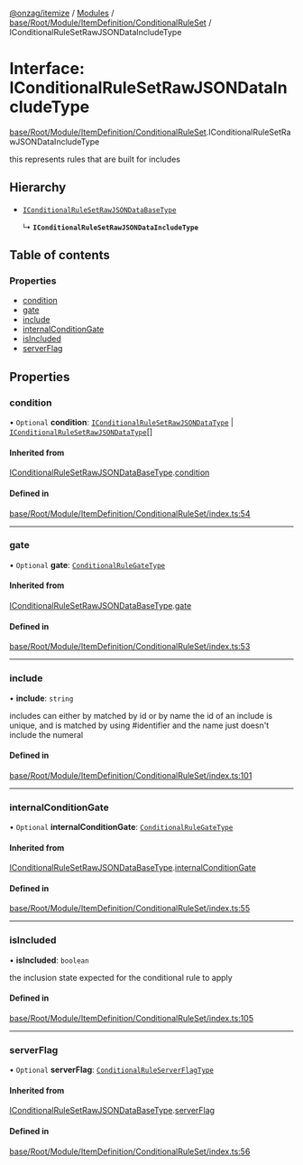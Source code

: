 [@onzag/itemize](../README.md) / [Modules](../modules.md) / [base/Root/Module/ItemDefinition/ConditionalRuleSet](../modules/base_Root_Module_ItemDefinition_ConditionalRuleSet.md) / IConditionalRuleSetRawJSONDataIncludeType

# Interface: IConditionalRuleSetRawJSONDataIncludeType

[base/Root/Module/ItemDefinition/ConditionalRuleSet](../modules/base_Root_Module_ItemDefinition_ConditionalRuleSet.md).IConditionalRuleSetRawJSONDataIncludeType

this represents rules that are built for includes

## Hierarchy

- [`IConditionalRuleSetRawJSONDataBaseType`](base_Root_Module_ItemDefinition_ConditionalRuleSet.IConditionalRuleSetRawJSONDataBaseType.md)

  ↳ **`IConditionalRuleSetRawJSONDataIncludeType`**

## Table of contents

### Properties

- [condition](base_Root_Module_ItemDefinition_ConditionalRuleSet.IConditionalRuleSetRawJSONDataIncludeType.md#condition)
- [gate](base_Root_Module_ItemDefinition_ConditionalRuleSet.IConditionalRuleSetRawJSONDataIncludeType.md#gate)
- [include](base_Root_Module_ItemDefinition_ConditionalRuleSet.IConditionalRuleSetRawJSONDataIncludeType.md#include)
- [internalConditionGate](base_Root_Module_ItemDefinition_ConditionalRuleSet.IConditionalRuleSetRawJSONDataIncludeType.md#internalconditiongate)
- [isIncluded](base_Root_Module_ItemDefinition_ConditionalRuleSet.IConditionalRuleSetRawJSONDataIncludeType.md#isincluded)
- [serverFlag](base_Root_Module_ItemDefinition_ConditionalRuleSet.IConditionalRuleSetRawJSONDataIncludeType.md#serverflag)

## Properties

### condition

• `Optional` **condition**: [`IConditionalRuleSetRawJSONDataType`](../modules/base_Root_Module_ItemDefinition_ConditionalRuleSet.md#iconditionalrulesetrawjsondatatype) \| [`IConditionalRuleSetRawJSONDataType`](../modules/base_Root_Module_ItemDefinition_ConditionalRuleSet.md#iconditionalrulesetrawjsondatatype)[]

#### Inherited from

[IConditionalRuleSetRawJSONDataBaseType](base_Root_Module_ItemDefinition_ConditionalRuleSet.IConditionalRuleSetRawJSONDataBaseType.md).[condition](base_Root_Module_ItemDefinition_ConditionalRuleSet.IConditionalRuleSetRawJSONDataBaseType.md#condition)

#### Defined in

[base/Root/Module/ItemDefinition/ConditionalRuleSet/index.ts:54](https://github.com/onzag/itemize/blob/a24376ed/base/Root/Module/ItemDefinition/ConditionalRuleSet/index.ts#L54)

___

### gate

• `Optional` **gate**: [`ConditionalRuleGateType`](../modules/base_Root_Module_ItemDefinition_ConditionalRuleSet.md#conditionalrulegatetype)

#### Inherited from

[IConditionalRuleSetRawJSONDataBaseType](base_Root_Module_ItemDefinition_ConditionalRuleSet.IConditionalRuleSetRawJSONDataBaseType.md).[gate](base_Root_Module_ItemDefinition_ConditionalRuleSet.IConditionalRuleSetRawJSONDataBaseType.md#gate)

#### Defined in

[base/Root/Module/ItemDefinition/ConditionalRuleSet/index.ts:53](https://github.com/onzag/itemize/blob/a24376ed/base/Root/Module/ItemDefinition/ConditionalRuleSet/index.ts#L53)

___

### include

• **include**: `string`

includes can either by matched by id or by name
the id of an include is unique, and is matched by using #identifier
and the name just doesn't include the numeral

#### Defined in

[base/Root/Module/ItemDefinition/ConditionalRuleSet/index.ts:101](https://github.com/onzag/itemize/blob/a24376ed/base/Root/Module/ItemDefinition/ConditionalRuleSet/index.ts#L101)

___

### internalConditionGate

• `Optional` **internalConditionGate**: [`ConditionalRuleGateType`](../modules/base_Root_Module_ItemDefinition_ConditionalRuleSet.md#conditionalrulegatetype)

#### Inherited from

[IConditionalRuleSetRawJSONDataBaseType](base_Root_Module_ItemDefinition_ConditionalRuleSet.IConditionalRuleSetRawJSONDataBaseType.md).[internalConditionGate](base_Root_Module_ItemDefinition_ConditionalRuleSet.IConditionalRuleSetRawJSONDataBaseType.md#internalconditiongate)

#### Defined in

[base/Root/Module/ItemDefinition/ConditionalRuleSet/index.ts:55](https://github.com/onzag/itemize/blob/a24376ed/base/Root/Module/ItemDefinition/ConditionalRuleSet/index.ts#L55)

___

### isIncluded

• **isIncluded**: `boolean`

the inclusion state expected for the conditional rule to apply

#### Defined in

[base/Root/Module/ItemDefinition/ConditionalRuleSet/index.ts:105](https://github.com/onzag/itemize/blob/a24376ed/base/Root/Module/ItemDefinition/ConditionalRuleSet/index.ts#L105)

___

### serverFlag

• `Optional` **serverFlag**: [`ConditionalRuleServerFlagType`](../modules/base_Root_Module_ItemDefinition_ConditionalRuleSet.md#conditionalruleserverflagtype)

#### Inherited from

[IConditionalRuleSetRawJSONDataBaseType](base_Root_Module_ItemDefinition_ConditionalRuleSet.IConditionalRuleSetRawJSONDataBaseType.md).[serverFlag](base_Root_Module_ItemDefinition_ConditionalRuleSet.IConditionalRuleSetRawJSONDataBaseType.md#serverflag)

#### Defined in

[base/Root/Module/ItemDefinition/ConditionalRuleSet/index.ts:56](https://github.com/onzag/itemize/blob/a24376ed/base/Root/Module/ItemDefinition/ConditionalRuleSet/index.ts#L56)
